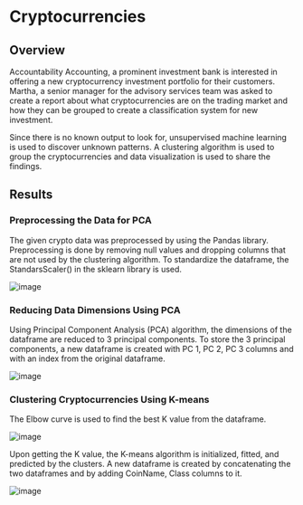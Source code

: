# Cryptocurrencies
## Overview
Accountability Accounting, a prominent investment bank is interested in offering a new cryptocurrency investment portfolio for their customers. Martha, a senior manager for the advisory services team was asked to create a report about what cryptocurrencies are on the trading market and how they can be grouped to create a classification system for new investment. 

Since there is no known output to look for, unsupervised machine learning is used to discover unknown patterns. A clustering algorithm is used to group the cryptocurrencies and data visualization is used to share the findings.

## Results
### Preprocessing the Data for PCA
The given crypto data was preprocessed by using the Pandas library. Preprocessing is done by removing null values and dropping columns that are not used by the clustering algorithm. To standardize the dataframe, the StandarsScaler() in the sklearn library is used.

![image](https://user-images.githubusercontent.com/76491891/123544308-ad383780-d720-11eb-9b36-21669b0f5b02.png)

### Reducing Data Dimensions Using PCA 
Using Principal Component Analysis (PCA) algorithm, the dimensions of the dataframe are reduced to 3 principal components. To store the 3 principal components, a new dataframe is created with PC 1, PC 2, PC 3 columns and with an index from the original dataframe.

![image](https://user-images.githubusercontent.com/76491891/123544358-e96b9800-d720-11eb-8d52-df5ab701defe.png)

### Clustering Cryptocurrencies Using K-means
The Elbow curve is used to find the best K value from the dataframe.

![image](https://user-images.githubusercontent.com/76491891/123544404-1e77ea80-d721-11eb-99d8-c1a864581891.png)

Upon getting the K value, the K-means algorithm is initialized, fitted, and predicted by the clusters. A new dataframe is created by concatenating the two dataframes and by adding CoinName, Class columns to it.

![image](https://user-images.githubusercontent.com/76491891/123544410-29327f80-d721-11eb-969d-c76f535d96de.png)
